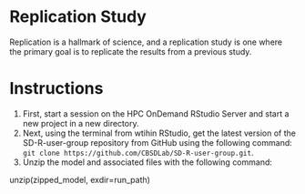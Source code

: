 # Replication Study

Replication is a hallmark of science, and a replication study is one where the primary goal is to replicate the results from a previous study. 

# Instructions

1. First, start a session on the HPC OnDemand RStudio Server and start a new project in a new directory.
2. Next, using the terminal from wtihin RStudio, get the latest version of the SD-R-user-group repository from GitHub using the following command: `git clone https://github.com/CBSDLab/SD-R-user-group.git`.
3. Unzip the model and associated files with the following command: 



unzip(zipped_model, exdir=run_path)
